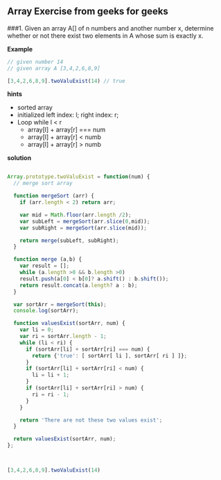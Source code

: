 Array Exercise from geeks for geeks
-----------

###1. Given an array A[] of n numbers and another number x, determine whether or not there exist two elements in A whose sum is exactly x.

**Example**

```javascript
// given number 14
// given array A [3,4,2,6,8,9]

[3,4,2,6,8,9].twoValuExist(14) // true
```

**hints**
* sorted array
* initialized left index: l; right index: r;
* Loop while l < r
  * array[l] + array[r] === num
  * array[l] + array[r] < numb
  * array[l] + array[r] > numb

 **solution**

```javascript

Array.prototype.twoValuExist = function(num) {
  // merge sort array

  function mergeSort (arr) {    
    if (arr.length < 2) return arr;

    var mid = Math.floor(arr.length /2);
    var subLeft = mergeSort(arr.slice(0,mid));
    var subRight = mergeSort(arr.slice(mid));

    return merge(subLeft, subRight);
  }

  function merge (a,b) {
    var result = [];
    while (a.length >0 && b.length >0)
    result.push(a[0] < b[0]? a.shift() : b.shift());
    return result.concat(a.length? a : b);
  }

  var sortArr = mergeSort(this);
  console.log(sortArr);

  function valuesExist(sortArr, num) {
    var li = 0;
    var ri = sortArr.length - 1;
    while (li < ri) {
      if (sortArr[li] + sortArr[ri] === num) {
        return {'true': [ sortArr[ li ], sortArr[ ri ] ]};
      }
      if (sortArr[li] + sortArr[ri] < num) {
        li = li + 1;
      }
      if (sortArr[li] + sortArr[ri] > num) {
        ri = ri - 1;
      }
    }

    return 'There are not these two values exist';
  }

  return valuesExist(sortArr, num);
};



[3,4,2,6,8,9].twoValuExist(14)

```
